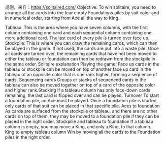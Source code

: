 规则，来自：https://solitaired.com/
Objective: To win solitaire, you need to arrange all the cards into the four empty Foundations piles by suit color and in numerical order, starting from Ace all the way to King.

Tableau:
This is the area where you have seven columns, with the first column containing one card and each sequential column containing one more additional card. The last card of every pile is turned over face up.
Stockpile:
This is where you can draw the remaining cards, which can then be played in the game. If not used, the cards are put into a waste pile. Once all cards are turned over, the remaining cards that have not been moved to either the tableau or foundation can then be redrawn from the stockpile in the same order.
Solitaire explanation
Playing the game:
Face up cards in the tableau or stockpile can be moved on top of another face up card in the tableau of an opposite color that is one rank higher, forming a sequence of cards.
Sequencing cards
Groups or stacks of sequenced cards in the tableau can also be moved together on top of a card of the opposite color and higher rank.Stacking
If a tableau column has only face-down cards remaining, the last card is flipped over and can be played.
Turnover
To start a foundation pile, an Ace must be played. Once a foundation pile is started, only cards of that suit can be placed in that specific pile.
Aces to foundation
As cards are surfaced from the stockpile or tableau, and there are no other cards on top of them, they may be moved to a foundation pile if they can be placed in the right order.
Stockpilie and tableau to foundation
If a tableau column is empty, you may move a King, and only a King, to that column.
King to empty tableau column
Win by moving all the cards to the Foundation piles in the right order.